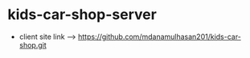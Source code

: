 # kids-car-shop-server

* client site link --> https://github.com/mdanamulhasan201/kids-car-shop.git
